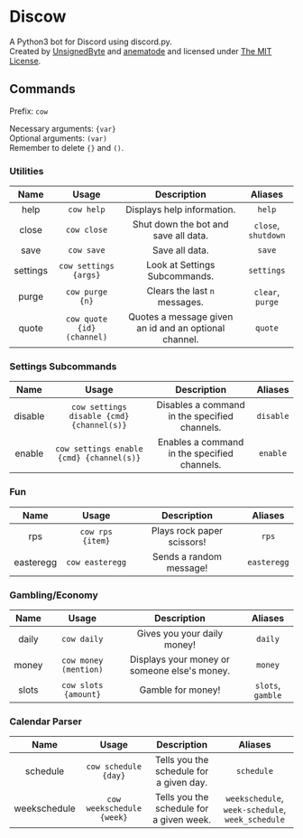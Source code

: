 # Discow
A Python3 bot for Discord using discord.py.  
Created by [UnsignedByte](https://github.com/UnsignedByte) and [anematode](https://github.com/anematode) and licensed under [The MIT License](https://en.wikipedia.org/wiki/MIT_License).

## Commands
Prefix: `cow`

Necessary arguments: `{var}`  
Optional arguments: `(var)`  
Remember to delete `{}` and `()`.

### Utilities

| **Name** | **Usage** | **Description** | **Aliases** |
|:-:|:-:|:-:|:-:|
|help|`cow help`|Displays help information.|`help`|
|close|`cow close`|Shut down the bot and save all data.|`close`, `shutdown`|
|save|`cow save`|Save all data.|`save`|
|settings|`cow settings {args}`|Look at Settings Subcommands.|`settings`|
|purge|`cow purge {n}`|Clears the last `n` messages.|`clear`, `purge`|
|quote|`cow quote {id} (channel)`|Quotes a message given an id and an optional channel.|`quote`|

### Settings Subcommands

| **Name** | **Usage** | **Description** | **Aliases** |
|:-:|:-:|:-:|:-:|
|disable|`cow settings disable {cmd} {channel(s)}`|Disables a command in the specified channels.|`disable`|
|enable|`cow settings enable {cmd} {channel(s)}`|Enables a command in the specified channels.|`enable`|

### Fun
| **Name** | **Usage** | **Description** | **Aliases** |
|:-:|:-:|:-:|:-:|
|rps|`cow rps {item}`|Plays rock paper scissors!|`rps`|
|easteregg|`cow easteregg`|Sends a random message!|`easteregg`|

### Gambling/Economy
| **Name** | **Usage** | **Description** | **Aliases** |
|:-:|:-:|:-:|:-:|
|daily|`cow daily`|Gives you your daily money!|`daily`|
|money|`cow money (mention)`|Displays your money or someone else's money.|`money`|
|slots|`cow slots {amount}`|Gamble for money!|`slots`, `gamble`|

### Calendar Parser
| **Name** | **Usage** | **Description** | **Aliases** |
|:-:|:-:|:-:|:-:|
|schedule|`cow schedule {day}`|Tells you the schedule for a given day.|`schedule`|
|weekschedule|`cow weekschedule {week}`|Tells you the schedule for a given week.|`weekschedule`, `week-schedule`, `week_schedule`|

